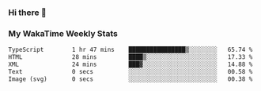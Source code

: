 ### Hi there 👋

<!--
**royschrauwen/royschrauwen** is a ✨ _special_ ✨ repository because its `README.md` (this file) appears on your GitHub profile.

Here are some ideas to get you started:

- 🔭 I’m currently working on ...
- 🌱 I’m currently learning ...
- 👯 I’m looking to collaborate on ...
- 🤔 I’m looking for help with ...
- 💬 Ask me about ...
- 📫 How to reach me: ...
- 😄 Pronouns: ...
- ⚡ Fun fact: ...
-->


### My WakaTime Weekly Stats
<!--START_SECTION:waka-->

```txt
TypeScript        1 hr 47 mins    ████████████████▒░░░░░░░░   65.74 %
HTML              28 mins         ████▒░░░░░░░░░░░░░░░░░░░░   17.33 %
XML               24 mins         ███▓░░░░░░░░░░░░░░░░░░░░░   14.88 %
Text              0 secs          ░░░░░░░░░░░░░░░░░░░░░░░░░   00.58 %
Image (svg)       0 secs          ░░░░░░░░░░░░░░░░░░░░░░░░░   00.38 %
```

<!--END_SECTION:waka-->
